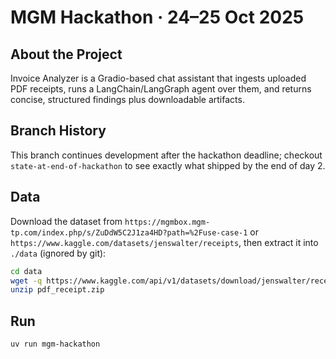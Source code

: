 # MGM Hackathon · 24–25 Oct 2025

## About the Project
Invoice Analyzer is a Gradio-based chat assistant that ingests uploaded PDF receipts, runs a LangChain/LangGraph agent over them, and returns concise, structured findings plus downloadable artifacts.

## Branch History
This branch continues development after the hackathon deadline; checkout `state-at-end-of-hackathon` to see exactly what shipped by the end of day 2.

## Data
Download the dataset from `https://mgmbox.mgm-tp.com/index.php/s/ZuDdW5C2J1za4HD?path=%2Fuse-case-1` or `https://www.kaggle.com/datasets/jenswalter/receipts`, then extract it into `./data` (ignored by git):

```bash
cd data
wget -q https://www.kaggle.com/api/v1/datasets/download/jenswalter/receipts
unzip pdf_receipt.zip
```

## Run
```bash
uv run mgm-hackathon
```

